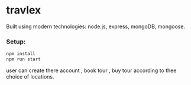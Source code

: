 # travlex

Built using modern technologies: node.js, express, mongoDB, mongoose.

### Setup:
```Bash
npm install
npm run start
```

user can create there account , book tour , buy tour according to thee choice of locations.
